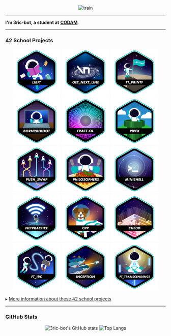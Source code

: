 <div align="center">

![train](https://github.com/user-attachments/assets/933c328b-40c3-4e49-9698-ff8506b16a3b)

</div>

---

**I'm 3ric-bot, a student at** [**CODAM**](https://www.codam.nl/).

---

### 42 School Projects
<div align="center">

<a href="https://github.com/3ric-bot/Libft">![42 Badge](https://github.com/3ric-bot/3ric-bot/blob/main/badges/libfte.png)</a>
<a href="https://github.com/3ric-bot/get_next_line">![42 Badge](https://github.com/3ric-bot/3ric-bot/blob/main/badges/get_next_linee.png)</a>
<a href="https://github.com/3ric-bot/ft_printf">![42 Badge](https://github.com/3ric-bot/3ric-bot/blob/main/badges/ft_printfe.png)</a>
<a href="https://github.com/3ric-bot/Born2beroot">![42 Badge](https://github.com/3ric-bot/3ric-bot/blob/main/badges/born2beroote.png)</a>
<a href="https://github.com/3ric-bot/fract-ol">![42 Badge](https://github.com/3ric-bot/3ric-bot/blob/main/badges/fract-ole.png)</a>
<a href="https://github.com/3ric-bot/pipex">![42 Badge](https://github.com/3ric-bot/3ric-bot/blob/main/badges/pipexe.png)</a>
<a href="https://github.com/3ric-bot/push_swap">![42 Badge](https://github.com/3ric-bot/3ric-bot/blob/main/badges/push_swape.png)</a>
<a href="https://github.com/3ric-bot/philosophers">![42 Badge](https://github.com/3ric-bot/3ric-bot/blob/main/badges/philosopherse.png)</a>
<a href="https://github.com/3ric-bot/minishell">![42 Badge](https://github.com/3ric-bot/3ric-bot/blob/main/badges/minishelle.png)</a>
<a href="https://github.com/3ric-bot/net_practice">![42 Badge](https://github.com/3ric-bot/3ric-bot/blob/main/badges/netpracticee.png)</a>
<a href="https://github.com/3ric-bot/Cpp_Modules">![42 Badge](https://github.com/3ric-bot/3ric-bot/blob/main/badges/cppe.png)</a>
<a href="https://github.com/3ric-bot/cub3D">![42 Badge](https://github.com/3ric-bot/3ric-bot/blob/main/badges/cub3de.png)</a>
<a href="https://github.com/3ric-bot/ft_irc">![42 Badge](https://github.com/3ric-bot/3ric-bot/blob/main/badges/ft_irce.png)</a>
<a href="https://github.com/3ric-bot/inception">![42 Badge](https://github.com/3ric-bot/3ric-bot/blob/main/badges/inceptione.png)</a>
<a href="https://github.com/3ric-bot/ft_transcendance">![42 Badge](https://github.com/3ric-bot/3ric-bot/blob/main/badges/ft_transcendencee.png)</a>

<!-- 
<a href="">![42 Badge](https://github.com/mcombeau/mcombeau/blob/main/42_badges/so_longn.png)</a>
<a href="">![42 Badge](https://github.com/mcombeau/mcombeau/blob/main/42_badges/fdfn.png)</a> 
<a href="">![42 Badge](https://github.com/mcombeau/mcombeau/blob/main/42_badges/minitalkn.png)</a>
<a href="">![42 Badge](https://github.com/mcombeau/mcombeau/blob/main/42_badges/minirtn.png)</a>
<a href="">![42 Badge](https://github.com/mcombeau/mcombeau/blob/main/42_badges/ft_containersn.png)</a>
<a href="">![42 Badge](https://github.com/mcombeau/mcombeau/blob/main/42_badges/ft_servicesn.png)</a>
<a href="">![42 Badge](https://github.com/mcombeau/mcombeau/blob/main/42_badges/webservn.png)</a>

<a href="">![42 Badge](https://github.com/mcombeau/mcombeau/blob/main/42_badges/ft_transcendencen.png)</a>
<a href="">![42 Badge](https://github.com/mcombeau/mcombeau/blob/main/42_badges/common_coren.png)</a>
-->
</div>

&#9656; [More information about these 42 school projects]([https://github.com/3ric-bot](https://github.com/3ric-bot/42_core_projects))

---

### GitHub Stats

<div align="center">

![3ric-bot's GitHub stats](https://github-readme-stats.vercel.app/api?username=3ric-bot&show_icons=true&theme=tokyonight&show_icons=true)
![Top Langs](https://github-readme-stats.vercel.app/api/top-langs/?username=3ric-bot&layout=compact&theme=tokyonight&size_weight=0.5&count_weight=0.5)
</div>
